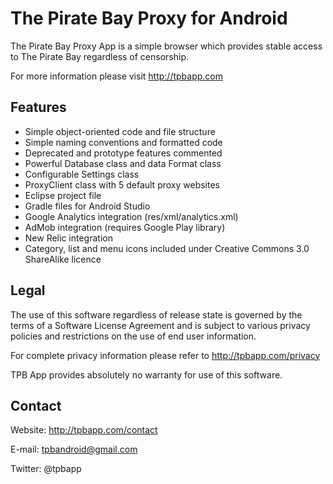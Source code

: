 The Pirate Bay Proxy for Android
============

The Pirate Bay Proxy App is a simple browser which provides stable access to The Pirate Bay regardless of censorship.

For more information please visit http://tpbapp.com

Features
------------
* Simple object-oriented code and file structure
* Simple naming conventions and formatted code
* Deprecated and prototype features commented
* Powerful Database class and data Format class
* Configurable Settings class
* ProxyClient class with 5 default proxy websites
* Eclipse project file
* Gradle files for Android Studio
* Google Analytics integration (res/xml/analytics.xml)
* AdMob integration (requires Google Play library)
* New Relic integration
* Category, list and menu icons included under Creative Commons 3.0 ShareAlike licence

Legal
------------
The use of this software regardless of release state is governed by the terms of a Software License Agreement and is subject to various privacy policies and restrictions on the use of end user information.

For complete privacy information please refer to http://tpbapp.com/privacy

TPB App provides absolutely no warranty for use of this software.

Contact
------------
Website: http://tpbapp.com/contact

E-mail: tpbandroid@gmail.com

Twitter: @tpbapp
